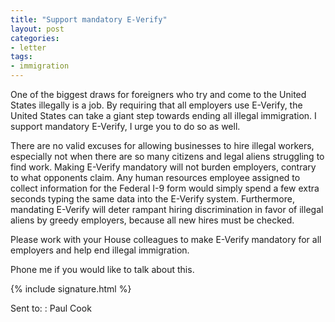 ```yaml
---
title: "Support mandatory E-Verify"
layout: post
categories:
- letter
tags:
- immigration
---
```


One of the biggest draws for foreigners who try and come to the United States illegally is a job. By requiring that all employers use E-Verify, the United States can take a giant step towards ending all illegal immigration. I support mandatory E-Verify, I urge you to do so as well.

There are no valid excuses for allowing businesses to hire illegal workers, especially not when there are so many citizens and legal aliens struggling to find work. Making E-Verify mandatory will not burden employers, contrary to what opponents claim. Any human resources employee assigned to collect information for the Federal I-9 form would simply spend a few extra seconds typing the same data into the E-Verify system. Furthermore, mandating E-Verify will deter rampant hiring discrimination in favor of illegal aliens by greedy employers, because all new hires must be checked.

Please work with your House colleagues to make E-Verify mandatory for all employers and help end illegal immigration.

Phone me if you would like to talk about this.

{% include signature.html %}

Sent to:
: Paul Cook
